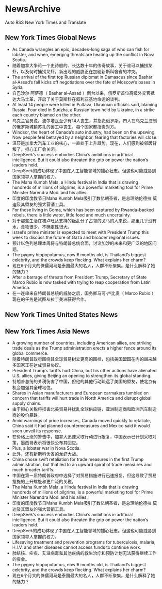 # NewsArchive
Auto RSS New York Times and Translate

## New York Times Global News
* As Canada wrangles an epic, decades-long saga of who can fish for lobster, and when, emerging threats are heating up the conflict in Nova Scotia.
* 随着加拿大争论一个史诗般的、长达数十年的传奇故事，关于谁可以捕捞龙虾，以及何时捕捞龙虾，新出现的威胁正在加剧新斯科舍省的冲突。
* The arrival of the first top Russian diplomat in Damascus since Bashar al-Assad’s fall kicks off negotiations over the fate of Moscow’s bases in Syria.
* 自巴沙尔·阿萨德（ Bashar al-Assad ）倒台以来，俄罗斯首位高级外交官抵达大马士革，开启了关于莫斯科在叙利亚基地命运的谈判。
* At least 14 people were killed in Poltava, Ukrainian officials said, blaming Russia. Four died in Sudzha, a Russian town held by Ukraine, in a strike each country blamed on the other.
* 乌克兰官员说，波尔塔瓦至少有14人丧生，并指责俄罗斯。四人在乌克兰控制的俄罗斯城镇苏扎的罢工中丧生，每个国家都指责对方。
* Windsor, the heart of Canada’s auto industry, had been on the upswing. Now people feel betrayed by a neighbor, fearing that factories will close.
* 温莎是加拿大汽车工业的核心，一直处于上升趋势。现在，人们感到被邻居背叛了，担心工厂会关闭。
* DeepSeek’s success embodies China’s ambitions in artificial intelligence. But it could also threaten the grip on power the nation’s leaders hold.
* DeepSeek的成功体现了中国在人工智能领域的雄心壮志。但这也可能威胁到国家领导人掌握的权力。
* The Maha Kumbh Mela, a Hindu festival in India that is drawing hundreds of millions of pilgrims, is a powerful marketing tool for Prime Minister Narendra Modi and his allies.
* 印度的印度教节日Maha Kumbh Mela吸引了数亿朝圣者，是总理纳伦德拉·莫迪及其盟友的强大营销工具。
* For those living in Goma, which has been captured by Rwanda-backed rebels, there is little water, little food and much uncertainty.
* 对于那些生活在被卢旺达支持的叛乱分子占领的戈马的人来说，那里几乎没有水，食物很少，不确定性很大。
* Israel’s prime minister is expected to meet with President Trump this week to discuss the future of Gaza and broader regional issues.
* 预计以色列总理本周将与特朗普总统会面，讨论加沙的未来和更广泛的地区问题。
* The pygmy hippopotamus, now 6 months old, is Thailand’s biggest celebrity, and the crowds keep flocking. What explains her charm?
* 现在6个月大的侏儒河马是泰国最大的名人，人群不断聚集。是什么解释了她的魅力？
* After a barrage of threats from President Trump, Secretary of State Marco Rubio is now tasked with trying to reap cooperation from Latin America.
* 在一连串来自特朗普总统的威胁之后，国务卿马可·卢比奥（ Marco Rubio ）现在的任务是试图从拉丁美洲获得合作。

## New York Times United States News

## New York Times Asia News
* A growing number of countries, including American allies, are striking trade deals as the Trump administration erects a higher fence around its global commerce.
* 随着特朗普政府围绕其全球贸易树立更高的围栏，包括美国盟国在内的越来越多国家正在达成贸易协议。
* President Trump’s tariffs hurt China, but his other actions have alienated U.S. allies, giving Beijing an opening to strengthen its global standing.
* 特朗普总统的关税伤害了中国，但他的其他行动疏远了美国的盟友，使北京有机会加强其全球地位。
* Shares in Asian manufacturers and European carmakers tumbled on concern that tariffs will hurt trade in North America and disrupt global supply chains.
* 由于担心关税将损害北美贸易并扰乱全球供应链，亚洲制造商和欧洲汽车制造商的股价暴跌。
* Amid warnings of price increases, Canada moved quickly to retaliate, China said it had planned countermeasures and Mexico said it would soon unveil its response.
* 在价格上涨的警告中，加拿大迅速采取行动进行报复，中国表示已计划采取对策，墨西哥表示将很快公布其回应。
* Plus, a lobster war in Nova Scotia.
* 此外，还有新斯科舍省的龙虾大战。
* China chose swift retaliation for trade measures in the first Trump administration, but that led to an upward spiral of trade measures and much broader tariffs.
* 中国在第一届特朗普政府中选择了对贸易措施进行迅速报复，但这导致了贸易措施的上升螺旋和更广泛的关税。
* The Maha Kumbh Mela, a Hindu festival in India that is drawing hundreds of millions of pilgrims, is a powerful marketing tool for Prime Minister Narendra Modi and his allies.
* 印度的印度教节日Maha Kumbh Mela吸引了数亿朝圣者，是总理纳伦德拉·莫迪及其盟友的强大营销工具。
* DeepSeek’s success embodies China’s ambitions in artificial intelligence. But it could also threaten the grip on power the nation’s leaders hold.
* DeepSeek的成功体现了中国在人工智能领域的雄心壮志。但这也可能威胁到国家领导人掌握的权力。
* Lifesaving treatment and prevention programs for tuberculosis, malaria, H.I.V. and other diseases cannot access funds to continue work.
* 肺结核、疟疾、艾滋病毒和其他疾病的救生治疗和预防计划无法获得继续工作的资金。
* The pygmy hippopotamus, now 6 months old, is Thailand’s biggest celebrity, and the crowds keep flocking. What explains her charm?
* 现在6个月大的侏儒河马是泰国最大的名人，人群不断聚集。是什么解释了她的魅力？

